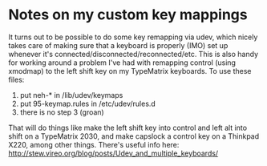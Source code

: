 Notes on my custom key mappings
===============================

It turns out to be possible to do some key remapping via udev, which nicely 
takes care of making sure that a keyboard is properly (IMO) set up whenever 
it's connected/disconnected/reconnected/etc. This is also handy for working 
around a problem I've had with remapping control (using xmodmap) to the left 
shift key on my TypeMatrix keyboards. To use these files:

1. put neh-\* in /lib/udev/keymaps
2. put 95-keymap.rules in /etc/udev/rules.d
3. there is no step 3 (groan)

That will do things like make the left shift key into control and left alt into 
shift on a TypeMatrix 2030, and make capslock a control key on a Thinkpad X220, 
among other things. There's useful info here: 
http://stew.vireo.org/blog/posts/Udev_and_multiple_keyboards/
